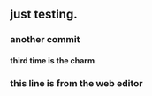 ## just testing.
### another commit
#### third time is the charm

### this line is from the web editor
